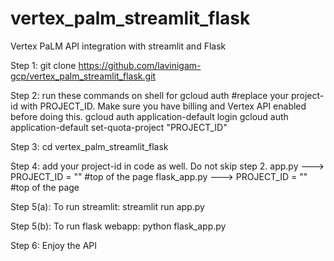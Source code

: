 # vertex_palm_streamlit_flask
Vertex PaLM API integration with streamlit and Flask

Step 1: git clone https://github.com/lavinigam-gcp/vertex_palm_streamlit_flask.git

Step 2: run these commands on shell for gcloud auth
#replace your project-id with PROJECT_ID. Make sure you have billing and Vertex API enabled before doing this. 
gcloud auth application-default login
gcloud auth application-default set-quota-project "PROJECT_ID"

Step 3: cd vertex_palm_streamlit_flask

Step 4: add your project-id in code as well. Do not skip step 2. 
        app.py       ---> PROJECT_ID = ""  #top of the page
        flask_app.py ---> PROJECT_ID = ""  #top of the page

Step 5(a): To run streamlit: 
           streamlit run app.py

Step 5(b): To run flask webapp: 
           python flask_app.py 

Step 6: Enjoy the API
